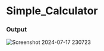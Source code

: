 # Simple_Calculator
### Output
![Screenshot 2024-07-17 230723](https://github.com/user-attachments/assets/76c159df-b1c4-4296-90c4-ed2dcf0eda98)
